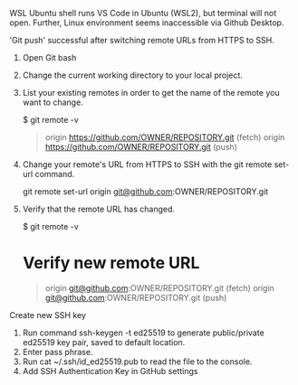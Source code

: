 WSL Ubuntu shell runs VS Code in Ubuntu (WSL2), but terminal will not open. Further, Linux environment seems inaccessible via Github Desktop.

'Git push' successful after switching remote URLs from HTTPS to SSH.

1. Open Git bash
2. Change the current working directory to your local project.
3. List your existing remotes in order to get the name of the remote you want to change.

	$ git remote -v
	> origin  https://github.com/OWNER/REPOSITORY.git (fetch)
	> origin  https://github.com/OWNER/REPOSITORY.git (push)

4. Change your remote's URL from HTTPS to SSH with the git remote set-url command.

	git remote set-url origin git@github.com:OWNER/REPOSITORY.git

5. Verify that the remote URL has changed.

	$ git remote -v
	# Verify new remote URL
	> origin  git@github.com:OWNER/REPOSITORY.git (fetch)
	> origin  git@github.com:OWNER/REPOSITORY.git (push)

Create new SSH key

1. Run command ssh-keygen -t ed25519 to generate public/private ed25519 key pair, saved to default location.
2. Enter pass phrase.
3. Run cat ~/.ssh/id_ed25519.pub to read the file to the console.
4. Add SSH Authentication Key in GitHub settings
